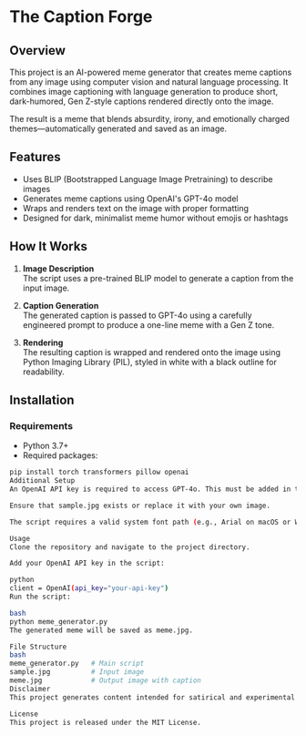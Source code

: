 # The Caption Forge

## Overview

This project is an AI-powered meme generator that creates meme captions from any image using computer vision and natural language processing. It combines image captioning with language generation to produce short, dark-humored, Gen Z-style captions rendered directly onto the image.

The result is a meme that blends absurdity, irony, and emotionally charged themes—automatically generated and saved as an image.

## Features

- Uses BLIP (Bootstrapped Language Image Pretraining) to describe images
- Generates meme captions using OpenAI's GPT-4o model
- Wraps and renders text on the image with proper formatting
- Designed for dark, minimalist meme humor without emojis or hashtags

## How It Works

1. **Image Description**  
   The script uses a pre-trained BLIP model to generate a caption from the input image.

2. **Caption Generation**  
   The generated caption is passed to GPT-4o using a carefully engineered prompt to produce a one-line meme with a Gen Z tone.

3. **Rendering**  
   The resulting caption is wrapped and rendered onto the image using Python Imaging Library (PIL), styled in white with a black outline for readability.

## Installation

### Requirements

- Python 3.7+
- Required packages:

```bash
pip install torch transformers pillow openai
Additional Setup
An OpenAI API key is required to access GPT-4o. This must be added in the script.

Ensure that sample.jpg exists or replace it with your own image.

The script requires a valid system font path (e.g., Arial on macOS or Windows).

Usage
Clone the repository and navigate to the project directory.

Add your OpenAI API key in the script:

python
client = OpenAI(api_key="your-api-key")
Run the script:

bash
python meme_generator.py
The generated meme will be saved as meme.jpg.

File Structure
bash
meme_generator.py   # Main script
sample.jpg          # Input image
meme.jpg            # Output image with caption
Disclaimer
This project generates content intended for satirical and experimental purposes. The humor style may include absurd or dark themes. Please use responsibly.

License
This project is released under the MIT License.
